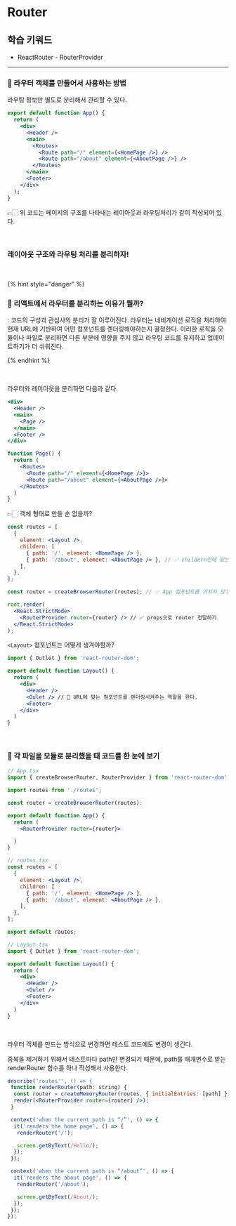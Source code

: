# Router

## 학습 키워드

- ReactRouter - RouterProvider

---

### 🫥 라우터 객체를 만들어서 사용하는 방법

라우팅 정보만 별도로 분리해서 관리할 수 있다.

```jsx
export default function App() {
  return (
    <div>
      <Header />
      <main>
        <Routes>
          <Route path="/" element={<HomePage />} />
          <Route path="/about" element={<AboutPage />} />
        </Routes>
      </main>
      <Footer>
    </div>
  );
}
```

👉🏻 위 코드는 페이지의 구조를 나타내는 레이아웃과 라우팅처리가 같이 작성되어 있다.

<br />

### 레이아웃 구조와 라우팅 처리를 분리하자!

<br />

{% hint style="danger" %}

### 🫥 리액트에서 라우터를 분리하는 이유가 뭘까?

: 코드의 구성과 관심사의 분리가 잘 이루어진다. 라우터는 네비게이션 로직을 처리하여 현재 URL에 기반하여 어떤 컴포넌트를 렌더링해야하는지 결정한다. 이러한 로직을 모듈이나 파일로 분리하면 다른 부분에 영향을 주지 않고 라우팅 코드를 유지하고 업데이트하기가 더 쉬워진다.

{% endhint %}

<br />

라우터와 레이아웃을 분리하면 다음과 같다.

```jsx
<div>
  <Header />
  <main>
    <Page />
  </main>
  <Footer />
</div>
```

```jsx
function Page() {
  return (
    <Routes>
      <Route path="/" element={<HomePage />}>
      <Route path="/about" element={<AboutPage />}>
    </Routes>
  )
}
```

👉🏻 객체 형태로 만들 순 없을까?

```jsx
const routes = [
  {
    element: <Layout />,
    childern: [
      { path: '/', element: <HomePage /> },
      { path: '/about', element: <AboutPage /> }, // ✅ childern안에 있는 것들은 전부 Layout으로 그려준다.
    ],
  },
];

const router = createBrowserRouter(routes); // ✅ App 컴포넌트를 거치지 않고 바로 브라우저 라우터 만들어서 사용할 수 있도록 한다.

root.render(
  <React.StrictMode>
    <RouterProvider router={router} /> // ✅ props으로 router 전달하기
  </React.StrictMode>
);
```

`<Layout>` 컴포넌트는 어떻게 생겨야할까?

```jsx
import { Outlet } from 'react-router-dom';

export default function Layout() {
  return (
    <div>
      <Header />
      <Oulet /> // 🚧 URL에 맞는 컴포넌트를 렌더링시켜주는 역할을 한다.
      <Footer>
    </div>
  )
}
```

<br />

### 🫥 각 파일을 모듈로 분리했을 때 코드를 한 눈에 보기

```jsx
// App.tsx
import { createBrowserRouter, RouterProvider } from 'react-router-dom';

import routes from './routes';

const router = createBrowserRouter(routes);

export default function App() {
  return (
    <RouterProvider router={router}>

  )
}
```

```jsx
// routes.tsx
const routes = [
  {
    element: <Layout />,
    children: [
      { path: '/', element: <HomePage /> },
      { path: '/about', element: <AboutPage /> },
    ],
  },
];

export default routes;
```

```jsx
// Layout.tsx
import { Outlet } from 'react-router-dom';

export default function Layout() {
  return (
    <div>
      <Header />
      <Oulet />
      <Footer>
    </div>
  )
}
```

<br />

라우터 객체를 만드는 방식으로 변경하면 테스트 코드에도 변경이 생긴다.

중복을 제거하기 위해서 테스트마다 path만 변경되기 때문에, path를 매개변수로 받는 renderRouter 함수를 하나 작성해서 사용한다.

```jsx
describe('routes'', () => {
 function renderRouter(path: string) {
  const router = createMemoryRouter(routes, { initialEntries: [path] });
  render(<RouterProvider router={router} />);
 }

 context('when the current path is “/”', () => {
  it('renders the home page', () => {
   renderRouter('/');

   screen.getByText(/Hello/);
  });
 });

 context('when the current path is “/about”', () => {
  it('renders the about page', () => {
   renderRouter('/about');

   screen.getByText(/About/);
  });
 });
});
```

